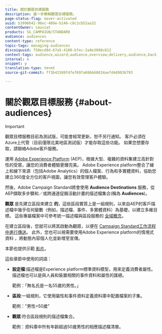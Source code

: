 ```yaml
---
title: 關於觀眾目標服務
description: 進一步瞭解觀眾目標服務。
page-status-flag: never-activated
uuid: b3996642-96ec-489e-b146-c8c2cb52aa32
contentOwner: sauviat
products: SG_CAMPAIGN/STANDARD
audience: audiences
content-type: reference
topic-tags: managing-audiences
discoiquuid: 750ecd8d-67a5-4180-bfec-2a8e3098c812
context-tags: audience,wizard;audience,overview;delivery,audience,back
internal: n
snippet: y
translation-type: tm+mt
source-git-commit: ff3b41589f47e7697a69bb68824aefd4d9036793

---
```



# 關於觀眾目標服務 {#about-audiences}

>[!IMPORTANT]
>
>觀眾目標服務目前為測試版，可能會經常更新，恕不另行通知。 客戶必須在Azure上代管（目前僅限北美地區測試版）才能存取這些功能。 如果您想要存取，請聯絡Adobe客戶服務。

運用 [Adobe Experience Platform](https://www.adobe.io/apis/experienceplatform/home.html) (AEP)，根據大型、複雜的資料集建立高針對性的受眾，讓您的消費者體驗更臻完美。 Adobe Experience platform整合了線上和線下來源（包括Adobe Analytics）的個人檔案、行為和多實體資料，協助您建立360度全方位的客戶視圖，讓您有效管理客戶體驗。

然後，Adobe Campaign Standard將會使用 **Audience Destinations** 服務，從AEP擷取多步驟和／或跨通道促銷活動計畫的描述檔集合(稱為 **Audiences**)。

**觀眾** 是先建立區段來建立 **的**，這些區段實質上是一組規則，以來自AEP的客戶描述檔中幾乎任何變數（例如，描述檔、事件、多實體資料）為基礎，以建立多維目標。 這些專屬檔案中可參考統一描述檔與區段服務的 [全域概念](https://www.adobe.io/apis/experienceplatform/home/profile-identity-segmentation.html)。

在建立區段後，您就可以將其啟動為觀眾，以便在 [Campaign Standard工作流程中進行傳送](../../automating/using/aep-targeting-audiences.md)。 此外，您也可以視需要使用Adobe Experience platform的情境式資料 [](../../automating/using/aep-personalizing-campaigns.md) ，將動態內容個人化並新增至宣傳。

本節也提供示範 [影片](https://docs.adobe.com/content/help/en/campaign-learn/campaign-standard-tutorials/profiles-and-audiences/audience-destinations/audience-destinations-overview.html)。

這些章節中使用的詞語：

* **設定檔**:描述檔是Experience platform標準資料模型，用來定義消費者屬性。 描述檔也可以是與人員和裝置相關的事件資料和屬性的匯總。

   範例：「無名氏是一名55歲的男性。」

* **區段**:一組規則，它使用屬性和事件資料定義資料庫中配置檔案的子集。

   範例：&quot;男性>50歲&quot;

* **觀眾**:符合區段規則的描述檔集合。

   範例：資料庫中所有年齡超過50歲男性的相應描述檔清單。
